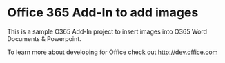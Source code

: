# Office 365 Add-In to add images

This is a sample O365 Add-In project to insert images into O365 Word Documents & Powerpoint.

To learn more about developing for Office check out http://dev.office.com
